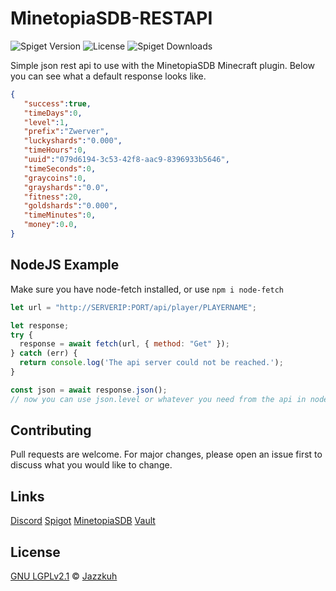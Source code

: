 # MinetopiaSDB-RESTAPI
![Spiget Version](https://img.shields.io/spiget/version/95065?color=red&label=version)
![License](https://img.shields.io/github/license/Jazzkuh/MinetopiaSDB-RESTAPI)
![Spiget Downloads](https://img.shields.io/spiget/downloads/95065)

Simple json rest api to use with the MinetopiaSDB Minecraft plugin. Below you can see what a default response looks like.

```JSON
{
   "success":true,
   "timeDays":0,
   "level":1,
   "prefix":"Zwerver",
   "luckyshards":"0.000",
   "timeHours":0,
   "uuid":"079d6194-3c53-42f8-aac9-8396933b5646",
   "timeSeconds":0,
   "graycoins":0,
   "grayshards":"0.0",
   "fitness":20,
   "goldshards":"0.000",
   "timeMinutes":0,
   "money":0.0,
}
```

## NodeJS Example
Make sure you have node-fetch installed, or use ``npm i node-fetch``

```js
let url = "http://SERVERIP:PORT/api/player/PLAYERNAME";

let response;
try {
  response = await fetch(url, { method: "Get" });
} catch (err) {
  return console.log('The api server could not be reached.');
}

const json = await response.json();
// now you can use json.level or whatever you need from the api in nodejs!
```

## Contributing
Pull requests are welcome. For major changes, please open an issue first to discuss what you would like to change.

## Links
[Discord](https://discord.gg/AvRpCUZ) [Spigot](https://www.spigotmc.org/resources/minetopiasdb-restapi.95065/)
[MinetopiaSDB](https://minetopiasdb.nl/)
[Vault](https://www.spigotmc.org/resources/vault.34315/)

## License
[GNU LGPLv2.1](https://choosealicense.com/licenses/lgpl-2.1/) © [Jazzkuh](https://github.com/Jazzkuh/)
